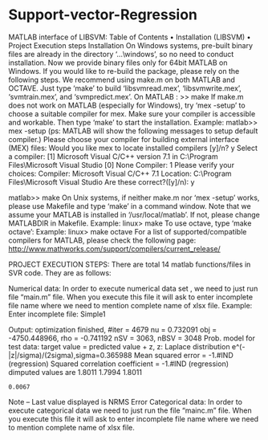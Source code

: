 # Support-vector-Regression
MATLAB interface of LIBSVM:
Table of Contents
•	Installation (LIBSVM)
•	Project Execution steps
Installation
On Windows systems, pre-built binary files are already in the directory ‘…\windows’, so no need to conduct installation. Now we provide binary files only for 64bit MATLAB on Windows. If you would like to re-build the package, please rely on the following steps.
We recommend using make.m on both MATLAB and OCTAVE. Just type ‘make’ to build ‘libsvmread.mex’, ‘libsvmwrite.mex’, ‘svmtrain.mex’, and ‘svmpredict.mex’.
On MATLAB :
    >> make
If make.m does not work on MATLAB (especially for Windows), try ‘mex -setup’ to choose a suitable compiler for mex. Make sure your compiler is accessible and workable. Then type ‘make’ to start the installation.
Example:
matlab>> mex -setup
(ps: MATLAB will show the following messages to setup default compiler.)
Please choose your compiler for building external interface (MEX) files:
Would you like mex to locate installed compilers [y]/n? y
Select a compiler:
[1] Microsoft Visual C/C++ version 7.1 in C:\Program Files\Microsoft Visual Studio
[0] None
Compiler: 1
Please verify your choices:
Compiler: Microsoft Visual C/C++ 7.1
Location: C:\Program Files\Microsoft Visual Studio
Are these correct?([y]/n): y

matlab>> make
On Unix systems, if neither make.m nor ‘mex -setup’ works, please use Makefile and type ‘make’ in a command window. Note that we assume your MATLAB is installed in ‘/usr/local/matlab’. If not, please change MATLABDIR in Makefile.
Example: linux> make
To use octave, type ‘make octave’:
Example: linux> make octave
For a list of supported/compatible compilers for MATLAB, please check the following page:
http://www.mathworks.com/support/compilers/current_release/

PROJECT EXECUTION STEPS:
There are total 14 matlab functions/files in SVR code. They are as follows:
              

Numerical data:
In order to execute numerical data set , we need to just run file “main.m” file. When you execute this file it will ask to enter incomplete file name where we need to mention complete name of xlsx file.
Example:
Enter incomplete file:
Simple1

Output:
optimization finished, #iter = 4679
nu = 0.732091
obj = -4750.448966, rho = -0.741192
nSV = 3063, nBSV = 3048
Prob. model for test data: target value = predicted value + z,
z: Laplace distribution e^(-|z|/sigma)/(2sigma),sigma=0.365988
Mean squared error = -1.#IND (regression)
Squared correlation coefficient = -1.#IND (regression)
dimputed values are
    1.8011    1.7994    1.8011

    0.0067
Note – Last value displayed is NRMS Error
Categorical data:
In order to execute categorical data we need to just run the file “mainc.m” file. When you execute this file it will ask to enter incomplete file name where we need to mention complete name of xlsx file.

